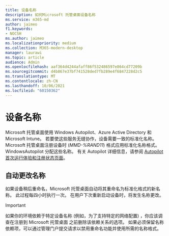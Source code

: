 ```yaml
---
title: 设备名称
description: 如何Microsoft 托管桌面设备名称
ms.service: m365-md
author: jaimeo
f1.keywords:
- NOCSH
ms.author: jaimeo
ms.localizationpriority: medium
ms.collection: M365-modern-desktop
manager: laurawi
ms.topic: article
audience: Admin
ms.openlocfilehash: aaf364d4244afaff86f532486597e864cd77209b
ms.sourcegitcommit: d4b867e37bf741528ded7fb289e4f6847228d2c5
ms.translationtype: MT
ms.contentlocale: zh-CN
ms.lasthandoff: 10/06/2021
ms.locfileid: "60150362"
---
```

# <a name="device-names"></a>设备名称

Microsoft 托管桌面使用 Windows Autopilot、Azure Active Directory 和 Microsoft Intune。 若要使这些服务无缝协作，设备需要一致的标准化名称。 Microsoft 托管桌面注册设备时 (*MMD-%RAND11*) 格式应用标准化名称格式。 WindowsAutopilot 分配这些名称。 有关 Autopilot 详细信息，请参阅 [Autopilot 首次运行体验和注册状态页面](../get-started/esp-first-run.md)。

## <a name="automated-name-changes"></a>自动更改名称

如果设备稍后重命名，Microsoft 托管桌面自动将其重命名为标准化格式的新名称。 此过程每四小时执行一次。 在用户下次重新启动设备时，将发生名称更改。

> [!IMPORTANT]
> 如果你的环境依赖于特定设备名称 (例如，为了支持特定的网络配置) ，你应该调查在注册到 Microsoft 托管桌面 之前删除该依赖关系的选项。 如果必须保留名称依赖项，可以通过管理门户提交请求以禁用重命名功能并使用[](../working-with-managed-desktop/admin-support.md)所需的名称格式。